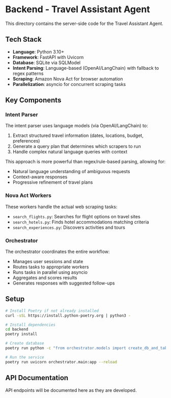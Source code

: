 # Backend - Travel Assistant Agent

This directory contains the server-side code for the Travel Assistant Agent.

## Tech Stack

- **Language**: Python 3.10+
- **Framework**: FastAPI with Uvicorn
- **Database**: SQLite via SQLModel
- **Intent Parsing**: Language-based (OpenAI/LangChain) with fallback to regex patterns
- **Scraping**: Amazon Nova Act for browser automation
- **Parallelization**: asyncio for concurrent scraping tasks

## Key Components

### Intent Parser

The intent parser uses language models (via OpenAI/LangChain) to:
1. Extract structured travel information (dates, locations, budget, preferences)
2. Generate a query plan that determines which scrapers to run
3. Handle complex natural language queries with context

This approach is more powerful than regex/rule-based parsing, allowing for:
- Natural language understanding of ambiguous requests
- Context-aware responses
- Progressive refinement of travel plans

### Nova Act Workers

These workers handle the actual web scraping tasks:
- `search_flights.py`: Searches for flight options on travel sites
- `search_hotels.py`: Finds hotel accommodations matching criteria
- `search_experiences.py`: Discovers activities and tours

### Orchestrator

The orchestrator coordinates the entire workflow:
- Manages user sessions and state
- Routes tasks to appropriate workers
- Runs tasks in parallel using asyncio
- Aggregates and scores results
- Generates responses with suggested follow-ups

## Setup

```bash
# Install Poetry if not already installed
curl -sSL https://install.python-poetry.org | python3 -

# Install dependencies
cd backend
poetry install

# Create database
poetry run python -c "from orchestrator.models import create_db_and_tables; create_db_and_tables()"

# Run the service
poetry run uvicorn orchestrator.main:app --reload
```

## API Documentation

API endpoints will be documented here as they are developed. 